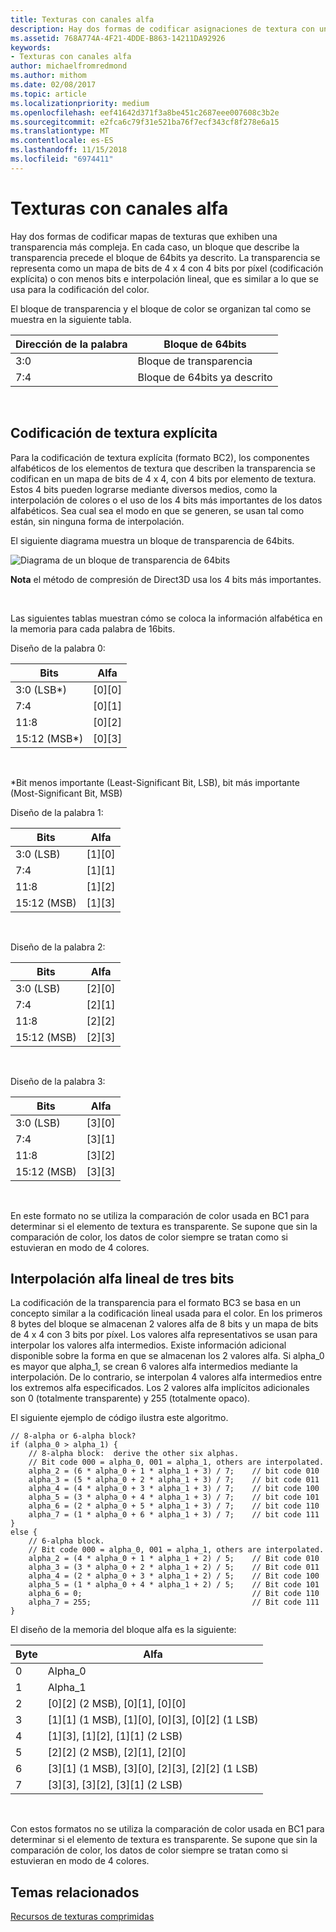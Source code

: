 ```yaml
---
title: Texturas con canales alfa
description: Hay dos formas de codificar asignaciones de textura con una transparencia más compleja.
ms.assetid: 768A774A-4F21-4DDE-B863-14211DA92926
keywords:
- Texturas con canales alfa
author: michaelfromredmond
ms.author: mithom
ms.date: 02/08/2017
ms.topic: article
ms.localizationpriority: medium
ms.openlocfilehash: eef41642d371f3a8be451c2687eee007608c3b2e
ms.sourcegitcommit: e2fca6c79f31e521ba76f7ecf343cf8f278e6a15
ms.translationtype: MT
ms.contentlocale: es-ES
ms.lasthandoff: 11/15/2018
ms.locfileid: "6974411"
---
```

# <a name="textures-with-alpha-channels"></a>Texturas con canales alfa


Hay dos formas de codificar mapas de texturas que exhiben una transparencia más compleja. En cada caso, un bloque que describe la transparencia precede el bloque de 64bits ya descrito. La transparencia se representa como un mapa de bits de 4 x 4 con 4 bits por píxel (codificación explícita) o con menos bits e interpolación lineal, que es similar a lo que se usa para la codificación del color.

El bloque de transparencia y el bloque de color se organizan tal como se muestra en la siguiente tabla.

| Dirección de la palabra | Bloque de 64bits                      |
|--------------|-----------------------------------|
| 3:0          | Bloque de transparencia                |
| 7:4          | Bloque de 64bits ya descrito |

 

## <a name="span-idexplicit-texture-encodingspanspan-idexplicit-texture-encodingspanspan-idexplicit-texture-encodingspanexplicit-texture-encoding"></a><span id="Explicit-Texture-Encoding"></span><span id="explicit-texture-encoding"></span><span id="EXPLICIT-TEXTURE-ENCODING"></span>Codificación de textura explícita


Para la codificación de textura explícita (formato BC2), los componentes alfabéticos de los elementos de textura que describen la transparencia se codifican en un mapa de bits de 4 x 4, con 4 bits por elemento de textura. Estos 4 bits pueden lograrse mediante diversos medios, como la interpolación de colores o el uso de los 4 bits más importantes de los datos alfabéticos. Sea cual sea el modo en que se generen, se usan tal como están, sin ninguna forma de interpolación.

El siguiente diagrama muestra un bloque de transparencia de 64bits.

![Diagrama de un bloque de transparencia de 64bits](images/colors4.png)

**Nota**  el método de compresión de Direct3D usa los 4 bits más importantes.

 

Las siguientes tablas muestran cómo se coloca la información alfabética en la memoria para cada palabra de 16bits.

Diseño de la palabra 0:

| Bits          | Alfa      |
|---------------|------------|
| 3:0 (LSB\*)   | \[0\]\[0\] |
| 7:4           | \[0\]\[1\] |
| 11:8          | \[0\]\[2\] |
| 15:12 (MSB\*) | \[0\]\[3\] |

 

\*Bit menos importante (Least-Significant Bit, LSB), bit más importante (Most-Significant Bit, MSB)

Diseño de la palabra 1:

| Bits        | Alfa      |
|-------------|------------|
| 3:0 (LSB)   | \[1\]\[0\] |
| 7:4         | \[1\]\[1\] |
| 11:8        | \[1\]\[2\] |
| 15:12 (MSB) | \[1\]\[3\] |

 

Diseño de la palabra 2:

| Bits        | Alfa      |
|-------------|------------|
| 3:0 (LSB)   | \[2\]\[0\] |
| 7:4         | \[2\]\[1\] |
| 11:8        | \[2\]\[2\] |
| 15:12 (MSB) | \[2\]\[3\] |

 

Diseño de la palabra 3:

| Bits        | Alfa      |
|-------------|------------|
| 3:0 (LSB)   | \[3\]\[0\] |
| 7:4         | \[3\]\[1\] |
| 11:8        | \[3\]\[2\] |
| 15:12 (MSB) | \[3\]\[3\] |

 

En este formato no se utiliza la comparación de color usada en BC1 para determinar si el elemento de textura es transparente. Se supone que sin la comparación de color, los datos de color siempre se tratan como si estuvieran en modo de 4 colores.

## <a name="span-idthree-bit-linear-alpha-interpolationspanspan-idthree-bit-linear-alpha-interpolationspanspan-idthree-bit-linear-alpha-interpolationspanthree-bit-linear-alpha-interpolation"></a><span id="Three-Bit-Linear-Alpha-Interpolation"></span><span id="three-bit-linear-alpha-interpolation"></span><span id="THREE-BIT-LINEAR-ALPHA-INTERPOLATION"></span>Interpolación alfa lineal de tres bits


La codificación de la transparencia para el formato BC3 se basa en un concepto similar a la codificación lineal usada para el color. En los primeros 8 bytes del bloque se almacenan 2 valores alfa de 8 bits y un mapa de bits de 4 x 4 con 3 bits por píxel. Los valores alfa representativos se usan para interpolar los valores alfa intermedios. Existe información adicional disponible sobre la forma en que se almacenan los 2 valores alfa. Si alpha\_0 es mayor que alpha\_1, se crean 6 valores alfa intermedios mediante la interpolación. De lo contrario, se interpolan 4 valores alfa intermedios entre los extremos alfa especificados. Los 2 valores alfa implícitos adicionales son 0 (totalmente transparente) y 255 (totalmente opaco).

El siguiente ejemplo de código ilustra este algoritmo.

```
// 8-alpha or 6-alpha block?    
if (alpha_0 > alpha_1) {    
    // 8-alpha block:  derive the other six alphas.    
    // Bit code 000 = alpha_0, 001 = alpha_1, others are interpolated.
    alpha_2 = (6 * alpha_0 + 1 * alpha_1 + 3) / 7;    // bit code 010
    alpha_3 = (5 * alpha_0 + 2 * alpha_1 + 3) / 7;    // bit code 011
    alpha_4 = (4 * alpha_0 + 3 * alpha_1 + 3) / 7;    // bit code 100
    alpha_5 = (3 * alpha_0 + 4 * alpha_1 + 3) / 7;    // bit code 101
    alpha_6 = (2 * alpha_0 + 5 * alpha_1 + 3) / 7;    // bit code 110
    alpha_7 = (1 * alpha_0 + 6 * alpha_1 + 3) / 7;    // bit code 111  
}    
else {  
    // 6-alpha block.    
    // Bit code 000 = alpha_0, 001 = alpha_1, others are interpolated.
    alpha_2 = (4 * alpha_0 + 1 * alpha_1 + 2) / 5;    // Bit code 010
    alpha_3 = (3 * alpha_0 + 2 * alpha_1 + 2) / 5;    // Bit code 011
    alpha_4 = (2 * alpha_0 + 3 * alpha_1 + 2) / 5;    // Bit code 100
    alpha_5 = (1 * alpha_0 + 4 * alpha_1 + 2) / 5;    // Bit code 101
    alpha_6 = 0;                                      // Bit code 110
    alpha_7 = 255;                                    // Bit code 111
}
```

El diseño de la memoria del bloque alfa es la siguiente:

| Byte | Alfa                                                          |
|------|----------------------------------------------------------------|
| 0    | Alpha\_0                                                       |
| 1    | Alpha\_1                                                       |
| 2    | \[0\]\[2\] (2 MSB), \[0\]\[1\], \[0\]\[0\]                    |
| 3    | \[1\]\[1\] (1 MSB), \[1\]\[0\], \[0\]\[3\], \[0\]\[2\] (1 LSB) |
| 4    | \[1\]\[3\], \[1\]\[2\], \[1\]\[1\] (2 LSB)                    |
| 5    | \[2\]\[2\] (2 MSB), \[2\]\[1\], \[2\]\[0\]                    |
| 6    | \[3\]\[1\] (1 MSB), \[3\]\[0\], \[2\]\[3\], \[2\]\[2\] (1 LSB) |
| 7    | \[3\]\[3\], \[3\]\[2\], \[3\]\[1\] (2 LSB)                    |

 

Con estos formatos no se utiliza la comparación de color usada en BC1 para determinar si el elemento de textura es transparente. Se supone que sin la comparación de color, los datos de color siempre se tratan como si estuvieran en modo de 4 colores.

## <a name="span-idrelated-topicsspanrelated-topics"></a><span id="related-topics"></span>Temas relacionados


[Recursos de texturas comprimidas](compressed-texture-resources.md)

 

 





